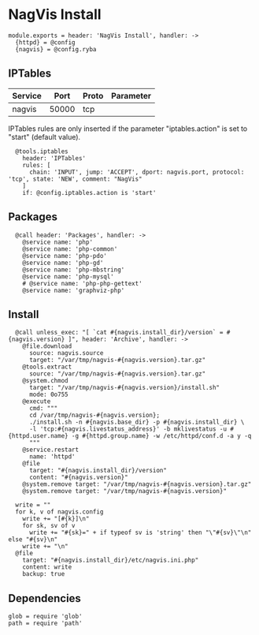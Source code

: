
# NagVis Install

    module.exports = header: 'NagVis Install', handler: ->
      {httpd} = @config
      {nagvis} = @config.ryba

## IPTables

| Service           | Port  | Proto | Parameter       |
|-------------------|-------|-------|-----------------|
|  nagvis           | 50000 |  tcp  |                 |

IPTables rules are only inserted if the parameter "iptables.action" is set to
"start" (default value).

      @tools.iptables
        header: 'IPTables'
        rules: [
          chain: 'INPUT', jump: 'ACCEPT', dport: nagvis.port, protocol: 'tcp', state: 'NEW', comment: "NagVis"
        ]
        if: @config.iptables.action is 'start'

## Packages

      @call header: 'Packages', handler: ->
        @service name: 'php'
        @service name: 'php-common'
        @service name: 'php-pdo'
        @service name: 'php-gd'
        @service name: 'php-mbstring'
        @service name: 'php-mysql'
        # @service name: 'php-php-gettext'
        @service name: 'graphviz-php'

## Install

      @call unless_exec: "[ `cat #{nagvis.install_dir}/version` = #{nagvis.version} ]", header: 'Archive', handler: ->
        @file.download
          source: nagvis.source
          target: "/var/tmp/nagvis-#{nagvis.version}.tar.gz"
        @tools.extract
          source: "/var/tmp/nagvis-#{nagvis.version}.tar.gz"
        @system.chmod
          target: "/var/tmp/nagvis-#{nagvis.version}/install.sh"
          mode: 0o755
        @execute
          cmd: """
          cd /var/tmp/nagvis-#{nagvis.version};
          ./install.sh -n #{nagvis.base_dir} -p #{nagvis.install_dir} \
          -l 'tcp:#{nagvis.livestatus_address}' -b mklivestatus -u #{httpd.user.name} -g #{httpd.group.name} -w /etc/httpd/conf.d -a y -q
          """
        @service.restart
          name: 'httpd'
        @file
          target: "#{nagvis.install_dir}/version"
          content: "#{nagvis.version}"
        @system.remove target: "/var/tmp/nagvis-#{nagvis.version}.tar.gz"
        @system.remove target: "/var/tmp/nagvis-#{nagvis.version}"

      write = ""
      for k, v of nagvis.config
        write += "[#{k}]\n"
        for sk, sv of v
          write += "#{sk}=" + if typeof sv is 'string' then "\"#{sv}\"\n" else "#{sv}\n"
        write += "\n"
      @file
        target: "#{nagvis.install_dir}/etc/nagvis.ini.php"
        content: write
        backup: true

## Dependencies

    glob = require 'glob'
    path = require 'path'
